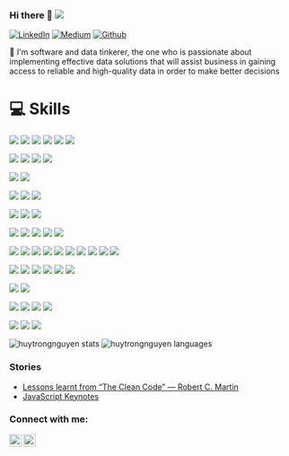 ### Hi there 👋 ![](https://komarev.com/ghpvc/?username=huytrongnguyen&color=green)

[![LinkedIn](https://img.shields.io/badge/-LinkedIn-blue?style=for-the-badge&logo=linkedin&logoColor=white)](https://www.linkedin.com/in/lionel-nguyen-06a687109/)
[![Medium](https://img.shields.io/badge/-Medium-black?style=for-the-badge&logo=medium&logoColor=white)](https://medium.com/@huynguyen8505)
[![Github](https://img.shields.io/badge/-Github-grey?style=for-the-badge&logo=github&logoColor=white)](https://github.com/huytrongnguyen)

🔭 I'm software and data tinkerer, the one who is passionate about implementing effective data solutions that will assist business in gaining access to reliable and high-quality data in order to make better decisions

# 💻 Skills

![](https://img.shields.io/badge/JavaScript-grey?style=plastic&logo=javascript&logoColor=white)
![](https://img.shields.io/badge/TypeScript-grey?style=plastic&logo=typescript&logoColor=white)
![](https://img.shields.io/badge/ReactJS-grey?style=plastic&logo=react&logoColor=white)
![](https://img.shields.io/badge/Angular-grey?style=plastic&logo=angular&logoColor=white)
![](https://img.shields.io/badge/jQuery-grey?style=plastic&logo=jquery&logoColor=white)
![](https://img.shields.io/badge/ExtJS-grey?style=plastic&logo=sencha&logoColor=white)

![](https://img.shields.io/badge/HTML-grey?style=plastic&logo=html5&logoColor=white)
![](https://img.shields.io/badge/CSS-grey?style=plastic&logo=css3&logoColor=white)
![](https://img.shields.io/badge/SASS-grey?style=plastic&logo=sass&logoColor=white)
![](https://img.shields.io/badge/Boostrap-grey?style=plastic&logo=bootstrap&logoColor=white)

![](https://img.shields.io/badge/C%23-grey?style=plastic&logo=c-sharp&logoColor=white)
![](https://img.shields.io/badge/.NET-grey?style=plastic&logo=.net&logoColor=white)

![](https://img.shields.io/badge/Java-grey?style=plastic&logo=java&logoColor=white)
![](https://img.shields.io/badge/Spring%20Boot-grey?style=plastic&logo=spring&logoColor=white)
![](https://img.shields.io/badge/Hibernate-grey?style=plastic&logo=hibernate&logoColor=white)

![](https://img.shields.io/badge/Scala-grey?style=plastic&logo=scala&logoColor=white)
![](https://img.shields.io/badge/Spark-grey?style=plastic&logo=apache-spark&logoColor=white)
![](https://img.shields.io/badge/Play-grey?style=plastic&logo=play&logoColor=white)

![](https://img.shields.io/badge/python-grey?style=plastic&logo=python&logoColor=white)
![](https://img.shields.io/badge/FastAPI-grey?style=plastic&logo=fastapi&logoColor=white)
![](https://img.shields.io/badge/Apache%20Airflow-grey?style=plastic&logo=apache-airflow&logoColor=white)
![](https://img.shields.io/badge/Numpy-grey?style=plastic&logo=numpy&logoColor=white)
![](https://img.shields.io/badge/Pandas-grey?style=plastic&logo=pandas&logoColor=white)

![](https://img.shields.io/badge/PostgreSQL-grey?style=plastic&logo=postgresql&logoColor=white)
![](https://img.shields.io/badge/Hadoop-grey?style=plastic&logo=apache-hadoop&logoColor=white)
![](https://img.shields.io/badge/ElasticSearch-grey?style=plastic&logo=elasticsearch&logoColor=white)
![](https://img.shields.io/badge/MongoDB-grey?style=plastic&logo=mongodb&logoColor=white)
![](https://img.shields.io/badge/Cassandra-grey?style=plastic&logo=apache-cassandra&logoColor=white)
![](https://img.shields.io/badge/Redis-grey?style=plastic&logo=redis&logoColor=white)
![](https://img.shields.io/badge/SQL%20Server-grey?style=plastic&logo=microsoft-sql-server&logoColor=white)
![](https://img.shields.io/badge/Oracle-grey?style=plastic&logo=oracle&logoColor=white)
![](https://img.shields.io/badge/MySQL-grey?style=plastic&logo=mysql&logoColor=white)
![](https://img.shields.io/badge/SQLite-grey?style=plastic&logo=sqlite&logoColor=white)

![](https://img.shields.io/badge/AWS-grey?style=plastic&logo=amazon-aws&logoColor=white) 
![](https://img.shields.io/badge/Google%20Cloud-grey?style=plastic&logo=google-cloud&logoColor=white) 
![](https://img.shields.io/badge/Azure-grey?style=plastic&logo=amazon-microsoft-azure&logoColor=white) 
![](https://img.shields.io/badge/Firebase-grey?style=plastic&logo=firebase&logoColor=white) 
![](https://img.shields.io/badge/Heroku-grey?style=plastic&logo=heroku&logoColor=white) 
![](https://img.shields.io/badge/Fly-grey?style=plastic&logo=fly&logoColor=white) 

![](https://img.shields.io/badge/Tableau-grey?style=plastic&logo=tableau&logoColor=white) 
![](https://img.shields.io/badge/D3-grey?style=plastic&logo=d3&logoColor=white)

![](https://img.shields.io/badge/VSCode-grey?style=plastic&logo=visual-studio-code&logoColor=white) 
![](https://img.shields.io/badge/IntelliJ-grey?style=plastic&logo=intellij-idea&logoColor=white) 
![](https://img.shields.io/badge/Visual%20Studio-grey?style=plastic&logo=visual-studio&logoColor=white) 
![](https://img.shields.io/badge/Juoyter-grey?style=plastic&logo=jupyter&logoColor=white) 

![](https://img.shields.io/badge/Git-grey?style=plastic&logo=git&logoColor=white) 
![](https://img.shields.io/badge/Jira-grey?style=plastic&logo=jira&logoColor=white) 
![](https://img.shields.io/badge/Notion-grey?style=plastic&logo=notion&logoColor=white) 

![huytrongnguyen stats](https://github-readme-stats.vercel.app/api?username=huytrongnguyen&show_icons=true)
![huytrongnguyen languages](https://github-readme-stats.vercel.app/api/top-langs/?username=huytrongnguyen&show_icons=true&count_private=true&layout=compact)

### Stories

* [Lessons learnt from “The Clean Code” — Robert C. Martin](https://medium.com/@huytrongnguyen1985/lessons-learnt-from-the-clean-code-robert-c-martin-cecbe2b09139)
* [JavaScript Keynotes](https://medium.com/@huytrongnguyen1985/javascript-keynotes-25c94e292bc0)

### Connect with me:

<a href="https://www.linkedin.com/in/lionel-nguyen-06a687109/">
  <img align="left" alt="Lionel's Linkedin" width="22px" src="https://cdn.jsdelivr.net/npm/simple-icons@v3/icons/linkedin.svg" />
</a>

<a href="https://github.com/huytrongnguyen">
  <img align="left" alt="Lionel's Github" width="22px" src="https://cdn.jsdelivr.net/npm/simple-icons@v3/icons/github.svg" />
</a>
<!--
**huytrongnguyen/huytrongnguyen** is a ✨ _special_ ✨ repository because its `README.md` (this file) appears on your GitHub profile.

Here are some ideas to get you started:

- 🔭 I’m currently working on ...
- 🌱 I’m currently learning ...
- 👯 I’m looking to collaborate on ...
- 🤔 I’m looking for help with ...
- 💬 Ask me about ...
- 📫 How to reach me: ...
- 😄 Pronouns: ...
- ⚡ Fun fact: ...
-->

